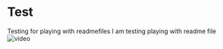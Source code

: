 # Test
Testing for playing with readmefiles
I am testing playing with readme file![video](Testfolder/Animaation.gif)
